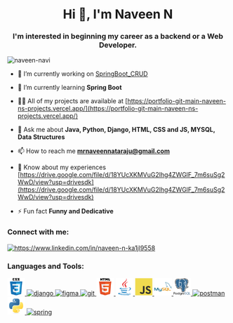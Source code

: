 <h1 align="center">Hi 👋, I'm Naveen N</h1>
<h3 align="center">I'm interested in beginning my career as a backend or a Web Developer.</h3>

<p align="left"> <img src="https://komarev.com/ghpvc/?username=naveen-navi&label=Profile%20views&color=0e75b6&style=flat" alt="naveen-navi" /> </p>

- 🔭 I’m currently working on [SpringBoot_CRUD](https://github.com/Naveen-navi/SpringBoot_CRUD.git)

- 🌱 I’m currently learning **Spring Boot**

- 👨‍💻 All of my projects are available at [https://portfolio-git-main-naveen-ns-projects.vercel.app/](https://portfolio-git-main-naveen-ns-projects.vercel.app/)

- 💬 Ask me about **Java, Python, Django, HTML, CSS and JS, MYSQL, Data Structures**

- 📫 How to reach me **mrnaveennataraju@gmail.com**

- 📄 Know about my experiences [https://drive.google.com/file/d/18YUcXKMVuG2lhg4ZWGlF_7m6suSg2WwD/view?usp=drivesdk](https://drive.google.com/file/d/18YUcXKMVuG2lhg4ZWGlF_7m6suSg2WwD/view?usp=drivesdk)

- ⚡ Fun fact **Funny and Dedicative**

<h3 align="left">Connect with me:</h3>
<p align="left">
<a href="https://linkedin.com/in/https://www.linkedin.com/in/naveen-n-ka1jl9558" target="blank"><img align="center" src="https://raw.githubusercontent.com/rahuldkjain/github-profile-readme-generator/master/src/images/icons/Social/linked-in-alt.svg" alt="https://www.linkedin.com/in/naveen-n-ka1jl9558" height="30" width="40" /></a>
</p>

<h3 align="left">Languages and Tools:</h3>
<p align="left"> <a href="https://www.w3schools.com/css/" target="_blank" rel="noreferrer"> <img src="https://raw.githubusercontent.com/devicons/devicon/master/icons/css3/css3-original-wordmark.svg" alt="css3" width="40" height="40"/> </a> <a href="https://www.djangoproject.com/" target="_blank" rel="noreferrer"> <img src="https://cdn.worldvectorlogo.com/logos/django.svg" alt="django" width="40" height="40"/> </a> <a href="https://www.figma.com/" target="_blank" rel="noreferrer"> <img src="https://www.vectorlogo.zone/logos/figma/figma-icon.svg" alt="figma" width="40" height="40"/> </a> <a href="https://git-scm.com/" target="_blank" rel="noreferrer"> <img src="https://www.vectorlogo.zone/logos/git-scm/git-scm-icon.svg" alt="git" width="40" height="40"/> </a> <a href="https://www.w3.org/html/" target="_blank" rel="noreferrer"> <img src="https://raw.githubusercontent.com/devicons/devicon/master/icons/html5/html5-original-wordmark.svg" alt="html5" width="40" height="40"/> </a> <a href="https://www.java.com" target="_blank" rel="noreferrer"> <img src="https://raw.githubusercontent.com/devicons/devicon/master/icons/java/java-original.svg" alt="java" width="40" height="40"/> </a> <a href="https://developer.mozilla.org/en-US/docs/Web/JavaScript" target="_blank" rel="noreferrer"> <img src="https://raw.githubusercontent.com/devicons/devicon/master/icons/javascript/javascript-original.svg" alt="javascript" width="40" height="40"/> </a> <a href="https://www.mysql.com/" target="_blank" rel="noreferrer"> <img src="https://raw.githubusercontent.com/devicons/devicon/master/icons/mysql/mysql-original-wordmark.svg" alt="mysql" width="40" height="40"/> </a> <a href="https://www.postgresql.org" target="_blank" rel="noreferrer"> <img src="https://raw.githubusercontent.com/devicons/devicon/master/icons/postgresql/postgresql-original-wordmark.svg" alt="postgresql" width="40" height="40"/> </a> <a href="https://postman.com" target="_blank" rel="noreferrer"> <img src="https://www.vectorlogo.zone/logos/getpostman/getpostman-icon.svg" alt="postman" width="40" height="40"/> </a> <a href="https://www.python.org" target="_blank" rel="noreferrer"> <img src="https://raw.githubusercontent.com/devicons/devicon/master/icons/python/python-original.svg" alt="python" width="40" height="40"/> </a> <a href="https://spring.io/" target="_blank" rel="noreferrer"> <img src="https://www.vectorlogo.zone/logos/springio/springio-icon.svg" alt="spring" width="40" height="40"/> </a> </p>
